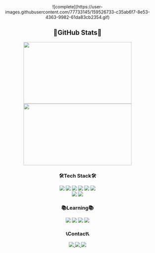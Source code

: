 <!-- ### Hi there 👋 -->
<div align="center">
    ![complete](https://user-images.githubusercontent.com/77733145/159526733-c35ab6f7-8e53-4363-9982-61da83cb2354.gif)
</div>

<div align="center">
    <h2>💜GitHub Stats💜</h2>
    <img src="https://github-readme-stats.vercel.app/api/top-langs/?username=yeram-lim&layout=compact&theme=buefy" width="350" height="200">
    <img src="https://github-readme-stats.vercel.app/api?username=yeram-lim&show_icons=true&theme=buefy" width="350" height="200">
</div>

<div align="center">
    <h3>🛠Tech Stack🛠</h2>
    <div align="center">
        <img src="https://img.shields.io/badge/html5-E34F26?style=flat-square&logo=html5&logoColor=white"> 
        <img src="https://img.shields.io/badge/css3-1572B6?style=flat-square&logo=css3&logoColor=white"> 
        <img src="https://img.shields.io/badge/javascript-F7DF1E?style=flat-square&logo=javascript&logoColor=black"> 
        <img src="https://img.shields.io/badge/sass-CC6699?style=flat-square&logo=sass&logoColor=white">
        <img src="https://img.shields.io/badge/jquery-0769AD?style=flat-square&logo=jquery&logoColor=white">
        <img src="https://img.shields.io/badge/bootstrap-7952B3?style=flat-square&logo=bootstrap&logoColor=white">  
        <br>
        <img src="https://img.shields.io/badge/python-3776AB?style=flat-square&logo=python&logoColor=white"> 
        <img src="https://img.shields.io/badge/django-092E20?style=flat-square&logo=django&logoColor=white">
        <br>
    </div>
</div>

<div align="center">
    <h3>📚Learning📚</h2>
    <div align="center">
        <img src="https://img.shields.io/badge/react-61DAFB?style=flat-square&logo=react&logoColor=white"> 
        <img src="https://img.shields.io/badge/java-007396?style=flat-square&logo=java&logoColor=white"> 
        <img src="https://img.shields.io/badge/spring-6DB33F?style=flat-square&logo=spring&logoColor=white"> 
        <img src="https://img.shields.io/badge/mysql-4479A1?style=flat-square&logo=mysql&logoColor=white"> 
        <!-- <img src="https://img.shields.io/badge/linux-FCC624?style=flat-square&logo=linux&logoColor=black"> 
        <img src="https://img.shields.io/badge/amazonaws-232F3E?style=flat-square&logo=amazonaws&logoColor=white">  -->
        <br>
    </div>
<div>

<div align="center">
    <h3>📞Contact📞</h2>
    <div align="center">
        <a href="https://itwithruilan.tistory.com/" target="_blank">
            <img src="https://img.shields.io/badge/TECH BLOG-000000?style=flat-square&logo=Bloglovin&logoColor=white"> 
        </a>
        <a href="https://www.instagram.com/johnyeram/" target="_blank">
            <img src="https://img.shields.io/badge/Instagram-E4405F?style=flat-square&logo=Instagram&logoColor=white"> 
        </a>
        <a href="mailto:yeramyeye@gmail.com" target="_blank">
            <img src="https://img.shields.io/badge/Gmail-EA4335?style=flat-square&logo=Gmail&logoColor=white"> 
        </a>
        <br>
    </div>
<div>
<!--
**yeram-lim/yeram-lim** is a ✨ _special_ ✨ repository because its `README.md` (this file) appears on your GitHub profile.

Here are some ideas to get you started:

- 🔭 I’m currently working on ...
- 🌱 I’m currently learning Spring Boot
- 👯 I’m looking to collaborate on ...
- 🤔 I’m looking for help with ...
- 💬 Ask me about ...
- 📫 How to reach me: ...
- 😄 Pronouns: ...
- ⚡ Fun fact: ...
-->
